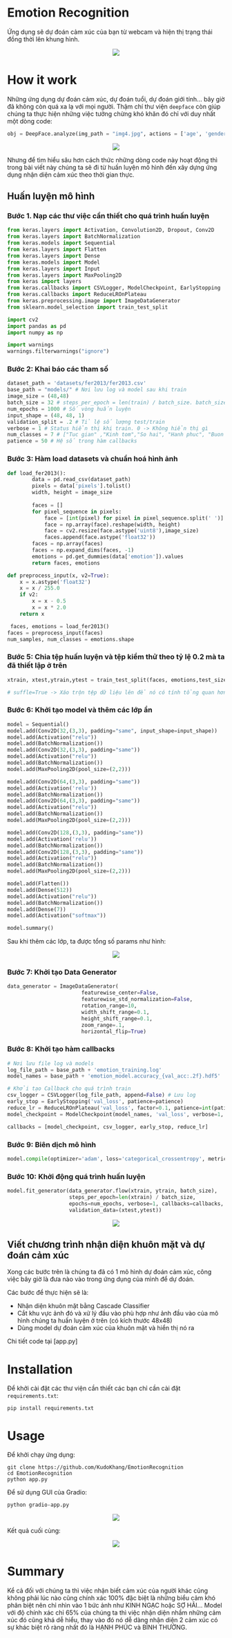 # Emotion Recognition
Ứng dụng sẽ dự đoán cảm xúc của bạn từ webcam và hiện thị trạng thái đồng thời lên khung hình.

<p align="center">
	<img src="https://media1.giphy.com/media/J11DaTiOI7a9BtkxG0/giphy.gif?cid=790b76110e10226fb5d26ed94c18522b30e1126c15ba0804&rid=giphy.gif&ct=g" />
</p>

# How it work
Những ứng dụng dự đoán cảm xúc, dự đoán tuổi, dự đoán giới tính... bây giờ đã không còn quá xa lạ với mọi người. Thậm chí thư viện `deepface` còn giúp chúng ta thực hiện những việc tưởng chừng khó khăn đó chỉ với duy nhất một dòng code:

```python
obj = DeepFace.analyze(img_path = "img4.jpg", actions = ['age', 'gender', 'race', 'emotion'])
```

<p align="center">
	<img src="https://raw.githubusercontent.com/serengil/deepface/master/icon/stock-2.jpg" />
</p>

Nhưng để tìm hiểu sâu hơn cách thức những dòng code này hoạt động thì trong bài viết này chúng ta sẽ đi từ huấn luyện mô hình đến xây dựng ứng dụng nhận diện cảm xúc theo thời gian thực.

## Huấn luyện mô hình
### Bước 1. Nạp các thư việc cần thiết cho quá trình huấn luyện

```python
from keras.layers import Activation, Convolution2D, Dropout, Conv2D
from keras.layers import BatchNormalization
from keras.models import Sequential
from keras.layers import Flatten
from keras.layers import Dense
from keras.models import Model
from keras.layers import Input
from keras.layers import MaxPooling2D
from keras import layers
from keras.callbacks import CSVLogger, ModelCheckpoint, EarlyStopping
from keras.callbacks import ReduceLROnPlateau
from keras.preprocessing.image import ImageDataGenerator
from sklearn.model_selection import train_test_split

import cv2
import pandas as pd
import numpy as np

import warnings
warnings.filterwarnings("ignore")
```

### Bước 2: Khai báo các tham số

```python
dataset_path = 'datasets/fer2013/fer2013.csv'
base_path = "models/" # Nơi lưu log và model sau khi train
image_size = (48,48)
batch_size = 32 # steps_per_epoch = len(train) / batch_size. batch_size càng nhỏ thì số ảnh trên mỗi vòng huấn luyện sẽ tăng lên, như thế thời gian huấn luyện sẽ kéo dài
num_epochs = 1000 # Số vòng huấn luyện
input_shape = (48, 48, 1)
validation_split = .2 # Tỉ lệ số lượng test/train
verbose = 1 # Status hiển thị khi train. 0 -> Không hiển thị gì
num_classes = 7 # ["Tuc gian" ,"Kinh tom","So hai", "Hanh phuc", "Buon ba", "Bat ngo", "Binh thuong"]
patience = 50 # Hệ số trong hàm callbacks
```

### Bước 3: Hàm load datasets và chuẩn hoá hình ảnh

```python
def load_fer2013():
        data = pd.read_csv(dataset_path)
        pixels = data['pixels'].tolist()
        width, height = image_size
        
        faces = []
        for pixel_sequence in pixels:
            face = [int(pixel) for pixel in pixel_sequence.split(' ')]
            face = np.array(face).reshape(width, height)
            face = cv2.resize(face.astype('uint8'),image_size)
            faces.append(face.astype('float32'))
        faces = np.array(faces)
        faces = np.expand_dims(faces, -1)
        emotions = pd.get_dummies(data['emotion']).values
        return faces, emotions

def preprocess_input(x, v2=True):
    x = x.astype('float32')
    x = x / 255.0
    if v2:
        x = x - 0.5
        x = x * 2.0
    return x
```

```python
 faces, emotions = load_fer2013() 
faces = preprocess_input(faces)
num_samples, num_classes = emotions.shape
```

### Bước 5: Chia tệp huấn luyện và tệp kiểm thử theo tỷ lệ 0.2 mà ta đã thiết lập ở trên

```python
xtrain, xtest,ytrain,ytest = train_test_split(faces, emotions,test_size=0.2,shuffle=True)

# suffle=True -> Xáo trộn tệp dữ liệu lên để nó có tính tổng quan hơn
```

### Bước 6: Khởi tạo model và thêm các lớp ẩn

```python
model = Sequential()
model.add(Conv2D(32,(3,3), padding="same", input_shape=input_shape))
model.add(Activation("relu"))
model.add(BatchNormalization())
model.add(Conv2D(32,(3,3), padding="same"))
model.add(Activation("relu"))
model.add(BatchNormalization())
model.add(MaxPooling2D(pool_size=(2,2)))

model.add(Conv2D(64,(3,3), padding="same"))
model.add(Activation('relu'))
model.add(BatchNormalization())
model.add(Conv2D(64,(3,3), padding="same"))
model.add(Activation("relu"))
model.add(BatchNormalization())
model.add(MaxPooling2D(pool_size=(2,2)))

model.add(Conv2D(128,(3,3), padding="same"))
model.add(Activation('relu'))
model.add(BatchNormalization())
model.add(Conv2D(128,(3,3), padding="same"))
model.add(Activation("relu"))
model.add(BatchNormalization())
model.add(MaxPooling2D(pool_size=(2,2)))

model.add(Flatten())
model.add(Dense(512))
model.add(Activation("relu"))
model.add(BatchNormalization())
model.add(Dense(7))
model.add(Activation("softmax"))

model.summary()
```

Sau khi thêm các lớp, ta được tổng số params như hình:

<p align="center">
	<img src="https://i.imgur.com/kJjHg4C.png" />
</p>

### Bước 7: Khởi tạo Data Generator

```python
data_generator = ImageDataGenerator(
                        featurewise_center=False,
                        featurewise_std_normalization=False,
                        rotation_range=10,
                        width_shift_range=0.1,
                        height_shift_range=0.1,
                        zoom_range=.1,
                        horizontal_flip=True)
```

### Bước 8: Khởi tạo hàm callbacks

```python
# Nơi lưu file log và models
log_file_path = base_path + 'emotion_training.log'
model_names = base_path + 'emotion_model.accuracy_{val_acc:.2f}.hdf5'

# Khởi tạo Callback cho quá trình train
csv_logger = CSVLogger(log_file_path, append=False) # Lưu log
early_stop = EarlyStopping('val_loss', patience=patience)
reduce_lr = ReduceLROnPlateau('val_loss', factor=0.1, patience=int(patience/4), verbose=1)
model_checkpoint = ModelCheckpoint(model_names, 'val_loss', verbose=1, save_best_only=True)

callbacks = [model_checkpoint, csv_logger, early_stop, reduce_lr]
```

### Bước 9: Biên dịch mô hình

```python
model.compile(optimizer='adam', loss='categorical_crossentropy', metrics=['accuracy'])
```

### Bước 10: Khởi động quá trình huấn luyện

```python
model.fit_generator(data_generator.flow(xtrain, ytrain, batch_size),
                    steps_per_epoch=len(xtrain) / batch_size,
                    epochs=num_epochs, verbose=1, callbacks=callbacks,
                    validation_data=(xtest,ytest))
```

<p align="center">
	<img src="https://i.imgur.com/fvVrQZO.png" />
</p>

## Viết chương trình nhận diện khuôn mặt và dự đoán cảm xúc
Xong các bước trên là chúng ta đã có 1 mô hình dự đoán cảm xúc, công việc bây giờ là đưa nào vào trong ứng dụng của mình để dự đoán.

Các bước để thực hiện sẽ là:
- Nhận diện khuôn mặt bằng Cascade Classifier
- Cắt khu vực ảnh đó và xử lý đầu vào phù hợp như ảnh đầu vào của mô hình chúng ta huấn luyện ở trên (có kích thước 48x48)
- Dùng model dự đoán cảm xúc của khuôn mặt và hiển thị nó ra

Chi tiết code tại [app.py]

# Installation
Để khởi cài đặt các thư viện cần thiết các bạn chỉ cần cài đặt `requirements.txt`:

```
pip install requirements.txt
```

# Usage
Để khởi chạy ứng dụng:

```
git clone https://github.com/KudoKhang/EmotionRecognition
cd EmotionRecognition
python app.py
```

Để sử dụng GUI của Gradio:

```
python gradio-app.py
```

<p align="center">
	<img src="https://i.imgur.com/VcX9nOs.png" />
</p>

Kết quả cuối cùng:

<p align="center">
	<img src="https://media1.giphy.com/media/J11DaTiOI7a9BtkxG0/giphy.gif?cid=790b76110e10226fb5d26ed94c18522b30e1126c15ba0804&rid=giphy.gif&ct=g" />
</p>

# Summary
Kể cả đối với chúng ta thì việc nhận biết cảm xúc của người khác cũng không phải lúc nào cũng chính xác 100% đặc biệt là những biểu cảm khó phân biệt nên chỉ nhìn vào 1 bức ảnh như KINH NGẠC hoặc SỢ HÃI... Model với độ chính xác chỉ 65% của chúng ta thì việc nhận diện nhầm những cảm xúc đó cũng khá dễ hiểu, thay vào đó nó dễ dàng nhận diện 2 cảm xúc có sự khác biệt rõ ràng nhất đó là HẠNH PHÚC và BÌNH THƯỜNG.